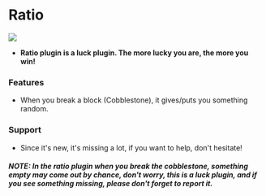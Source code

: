 # Ratio
[![](https://poggit.pmmp.io/shield.state/Ratio)](https://poggit.pmmp.io/p/Ratio)
- **Ratio plugin is a luck plugin. The more lucky you are, the more you win!**

### Features
- When you break a block (Cobblestone), it gives/puts you something random.

### Support
- Since it's new, it's missing a lot, if you want to help, don't hesitate!

##### *NOTE:* In the ratio plugin when you break the cobblestone, something empty may come out by chance, don't worry, this is a luck plugin, and if you see something missing, please don't forget to report it.
